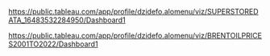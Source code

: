 https://public.tableau.com/app/profile/dzidefo.alomenu/viz/SUPERSTOREDATA_16483532284950/Dashboard1



https://public.tableau.com/app/profile/dzidefo.alomenu/viz/BRENTOILPRICES2001TO2022/Dashboard1
